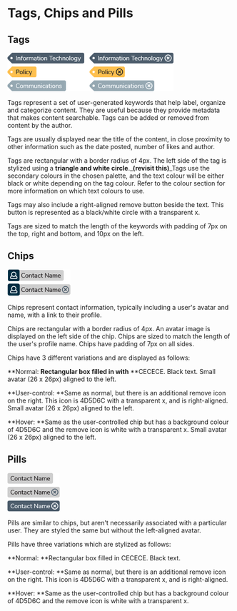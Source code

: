 # Tags, Chips and Pills

## Tags

![](/assets/tags.png)

Tags represent a set of user-generated keywords that help label, organize and categorize content. They are useful because they provide metadata that makes content searchable. Tags can be added or removed from content by the author.

Tags are usually displayed near the title of the content, in close proximity to other information such as the date posted, number of likes and author.

Tags are rectangular with a border radius of 4px. The left side of the tag is stylized using a **triangle and white circle**.\_**\(revisit this\)**\_Tags use the secondary colours in the chosen palette, and the text colour will be either black or white depending on the tag colour. Refer to the colour section for more information on which text colours to use.

Tags may also include a right-aligned remove button beside the text. This button is represented as a black/white circle with a transparent x.

Tags are sized to match the length of the keywords with padding of 7px on the top, right and bottom, and 10px on the left.

## Chips

![](/assets/Chips.png)

Chips represent contact information, typically including a user's avatar and name, with a link to their profile.

Chips are rectangular with a border radius of 4px. An avatar image is displayed on the left side of the chip. Chips are sized to match the length of the user's profile name. Chips have padding of 7px on all sides.

Chips have 3 different variations and are displayed as follows:

**Normal: **Rectangular box filled in with** **CECECE. Black text. Small avatar \(26 x 26px\) aligned to the left. 

**User-control: **Same as normal, but there is an additional remove icon on the right. This icon is 4D5D6C with a transparent x, and is right-aligned. Small avatar \(26 x 26px\) aligned to the left.

**Hover: **Same as the user-controlled chip but has a background colour of 4D5D6C and the remove icon is white with a transparent x. Small avatar \(26 x 26px\) aligned to the left.

## Pills

![](/assets/Pills.png)

Pills are similar to chips, but aren't necessarily associated with a particular user. They are styled the same but without the left-aligned avatar.

Pills have three variations which are stylized as follows:

**Normal: **Rectangular box filled in CECECE. Black text.

**User-control: **Same as normal, but there is an additional remove icon on the right. This icon is 4D5D6C with a transparent x, and is right-aligned.

**Hover: **Same as the user-controlled chip but has a background colour of 4D5D6C and the remove icon is white with a transparent x.

